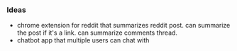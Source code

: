 ### Ideas
- chrome extension for reddit that summarizes reddit post. can summarize the post if it's a link. can summarize comments thread. 
- chatbot app that multiple users can chat with